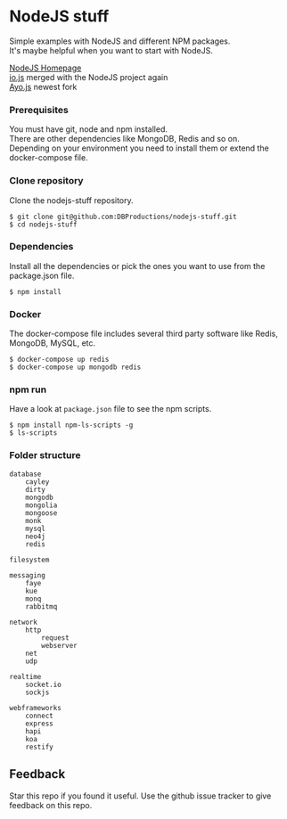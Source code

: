 # NodeJS stuff

Simple examples with NodeJS and different NPM packages.  
It's maybe helpful when you want to start with NodeJS.  

[NodeJS Homepage](https://nodejs.org)  
[io.js](https://iojs.org) merged with the NodeJS project again  
[Ayo.js](https://github.com/ayojs/ayo) newest fork  

### Prerequisites

You must have git, node and npm installed.  
There are other dependencies like MongoDB, Redis and so on.  
Depending on your environment you need to install them or extend the docker-compose file.

### Clone repository

Clone the nodejs-stuff repository.

    $ git clone git@github.com:DBProductions/nodejs-stuff.git
    $ cd nodejs-stuff

### Dependencies

Install all the dependencies or pick the ones you want to use from the package.json file.

    $ npm install

### Docker

The docker-compose file includes several third party software like Redis, MongoDB, MySQL, etc.  

    $ docker-compose up redis
    $ docker-compose up mongodb redis

### npm run

Have a look at `package.json` file to see the npm scripts.  

    $ npm install npm-ls-scripts -g
    $ ls-scripts


### Folder structure

    database
        cayley
        dirty
        mongodb
        mongolia
        mongoose
        monk
        mysql
        neo4j
        redis

    filesystem

    messaging
        faye
        kue
        monq
        rabbitmq

    network
        http
            request    
            webserver
        net
        udp

    realtime
        socket.io
        sockjs

    webframeworks
        connect
        express
        hapi
        koa
        restify

## Feedback
Star this repo if you found it useful. Use the github issue tracker to give feedback on this repo.

